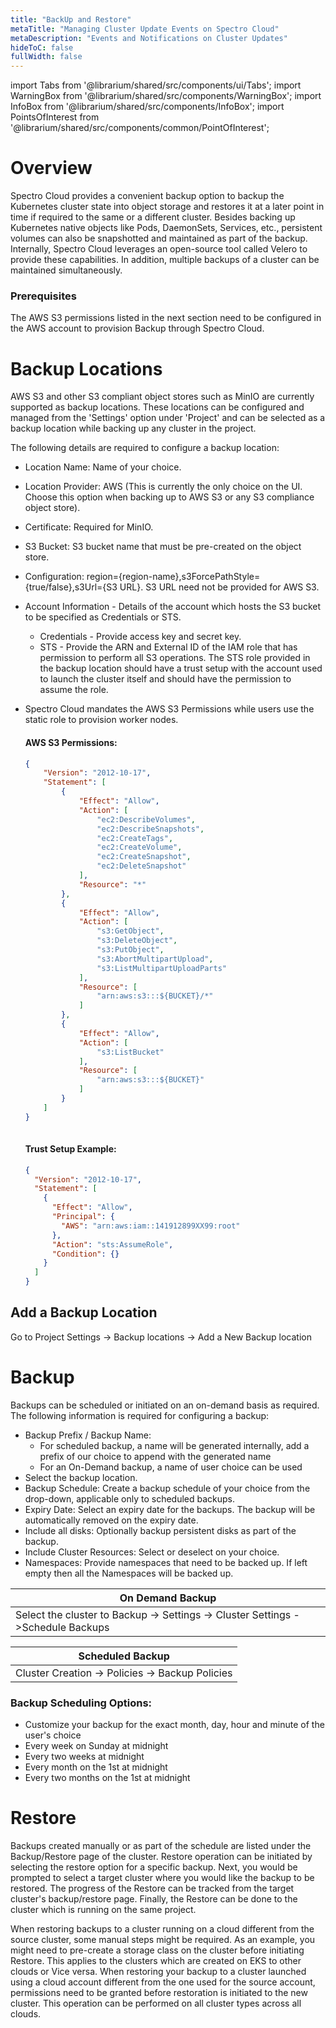 ```yaml
---
title: "BackUp and Restore"
metaTitle: "Managing Cluster Update Events on Spectro Cloud"
metaDescription: "Events and Notifications on Cluster Updates"
hideToC: false
fullWidth: false
---
```


import Tabs from '@librarium/shared/src/components/ui/Tabs';
import WarningBox from '@librarium/shared/src/components/WarningBox';
import InfoBox from '@librarium/shared/src/components/InfoBox';
import PointsOfInterest from '@librarium/shared/src/components/common/PointOfInterest';

# Overview

Spectro Cloud provides a convenient backup option to backup the Kubernetes cluster state into object storage and restores it at a later point in time if required to the same or a different cluster. Besides backing up Kubernetes native objects like Pods, DaemonSets, Services, etc., persistent volumes can also be snapshotted and maintained as part of the backup. Internally, Spectro Cloud leverages an open-source tool called Velero to provide these capabilities. In addition, multiple backups of a cluster can be maintained simultaneously.

### Prerequisites

The AWS S3 permissions listed in the next section need to be configured in the AWS account to provision Backup through Spectro Cloud.

# Backup Locations

AWS S3 and other S3 compliant object stores such as MinIO are currently supported as backup locations. These locations can be configured and managed from the 'Settings' option under 'Project' and can be selected as a backup location while backing up any cluster in the project.

The following details are required to configure a backup location:

* Location Name: Name of your choice.
* Location Provider: AWS (This is currently the only choice on the UI. Choose this option when backing up to AWS S3 or any S3 compliance object store).
* Certificate: Required for MinIO.
* S3 Bucket: S3 bucket name that must be pre-created on the object store.
* Configuration: region={region-name},s3ForcePathStyle={true/false},s3Url={S3 URL}. S3 URL need not be provided for AWS S3.
* Account Information - Details of the account which hosts the S3 bucket to be specified as Credentials or STS.
    * Credentials - Provide access key and secret key.
    * STS - Provide the ARN and External ID of the IAM role that has permission to perform all S3 operations. The STS role provided in the backup location should have a trust setup with the account used to launch the cluster itself and should have the permission to assume the role. 
* Spectro Cloud mandates the AWS S3 Permissions while users use the static role to provision worker nodes.
    #### AWS S3 Permissions:

    ```json
    {
        "Version": "2012-10-17",
        "Statement": [
            {
                "Effect": "Allow",
                "Action": [
                    "ec2:DescribeVolumes",
                    "ec2:DescribeSnapshots",
                    "ec2:CreateTags",
                    "ec2:CreateVolume",
                    "ec2:CreateSnapshot",
                    "ec2:DeleteSnapshot"
                ],
                "Resource": "*"
            },
            {
                "Effect": "Allow",
                "Action": [
                    "s3:GetObject",
                    "s3:DeleteObject",
                    "s3:PutObject",
                    "s3:AbortMultipartUpload",
                    "s3:ListMultipartUploadParts"
                ],
                "Resource": [
                    "arn:aws:s3:::${BUCKET}/*"
                ]
            },
            {
                "Effect": "Allow",
                "Action": [
                    "s3:ListBucket"
                ],
                "Resource": [
                    "arn:aws:s3:::${BUCKET}"
                ]
            }
        ]
    }
     
    ```

    #### Trust Setup Example:

    ```json
    {
      "Version": "2012-10-17",
      "Statement": [
        {
          "Effect": "Allow",
          "Principal": {
            "AWS": "arn:aws:iam::141912899XX99:root"
          },
          "Action": "sts:AssumeRole",
          "Condition": {}
        }
      ]
    }
    ```

## Add a Backup Location

Go to Project Settings -> Backup locations  -> Add a New Backup location


# Backup

Backups can be scheduled or initiated on an on-demand basis as required. The following information is required for configuring a backup:

* Backup Prefix / Backup Name:
	* For scheduled backup, a name will be generated internally, add a prefix of our choice to append with the generated name
	* For an On-Demand backup, a name of user choice can be used
* Select the backup location.
* Backup Schedule: Create a backup schedule of your choice from the drop-down, applicable only to scheduled backups.
* Expiry Date: Select an expiry date for the backups. The backup will be automatically removed on the expiry date. 
* Include all disks: Optionally backup persistent disks as part of the backup.
* Include Cluster Resources: Select or deselect on your choice.
* Namespaces: Provide namespaces that need to be backed up. If left empty then all the Namespaces will be backed up.


|On Demand Backup   |
|-------------------|
|Select the cluster to Backup -> Settings -> Cluster Settings ->Schedule Backups| 


|Scheduled Backup |
|-----------------|
|Cluster Creation -> Policies -> Backup Policies|


### Backup Scheduling Options:
* Customize your backup for the exact month, day, hour and minute of the user's choice
* Every week on Sunday at midnight
* Every two weeks at midnight
* Every month on the 1st at midnight
* Every two months on the 1st at midnight

# Restore
Backups created manually or as part of the schedule are listed under the Backup/Restore page of the cluster. Restore operation can be initiated by selecting the restore option for a specific backup. Next, you would be prompted to select a target cluster where you would like the backup to be restored. The progress of the Restore can be tracked from the target cluster's backup/restore page. Finally, the Restore can be done to the cluster which is running on the same project.

<WarningBox>
When restoring backups to a cluster running on a cloud different from the source cluster, some manual steps might be required. As an example, you might need to pre-create a storage class on the cluster before initiating Restore. This applies to the clusters which are created on EKS to other clouds or Vice versa.
</WarningBox>

<WarningBox>
When restoring your backup to a cluster launched using a cloud account different from the one used for the source account, permissions need to be granted before restoration is initiated to the new cluster.  
</WarningBox>

<InfoBox>
    This operation can be performed on all cluster types across all clouds.
</InfoBox>
